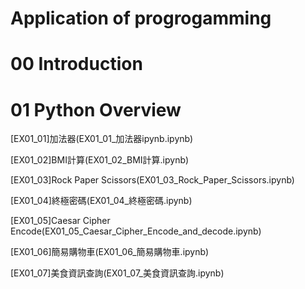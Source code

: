 # Application of progrogamming

# 00 Introduction

# 01 Python Overview
[EX01_01]加法器(EX01_01_加法器ipynb.ipynb)

[EX01_02]BMI計算(EX01_02_BMI計算.ipynb)

[EX01_03]Rock Paper Scissors(EX01_03_Rock_Paper_Scissors.ipynb)

[EX01_04]終極密碼(EX01_04_終極密碼.ipynb)

[EX01_05]Caesar Cipher Encode(EX01_05_Caesar_Cipher_Encode_and_decode.ipynb)

[EX01_06]簡易購物車(EX01_06_簡易購物車.ipynb)

[EX01_07]美食資訊查詢(EX01_07_美食資訊查詢.ipynb)


